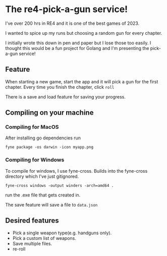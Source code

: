 # The re4-pick-a-gun service!

I've over 200 hrs in RE4 and it is one of the best games of 2023.

I wanted to spice up my runs but choosing a random gun for every chapter.

I initially wrote this down in pen and paper but I lose those too easily.
I thought this would be a fun project for Golang and I'm presenting the pick-a-gun service!

## Feature
When starting a new game, start the app and it will pick a gun for the first chapter. Every time you finish the chapter, click `roll`


There is a save and load feature for saving your progress.

## Compiling on your machine

### Compiling for MacOS

After installing go dependencies run

```
fyne package -os darwin -icon myapp.png
```

### Compiling for Windows

To compile for windows, I use fyne-cross. Builds into the fyne-cross directory which I've just gitignored.

```
fyne-cross windows -output winders -arch=amd64 .
```

run the .exe file that gets created in.

The save feature will save a file to `data.json`


## Desired features
- Pick a single weapon type(e.g. handguns only).
- Pick a custom list of weapons.
- Save multiple files.
- re-roll
